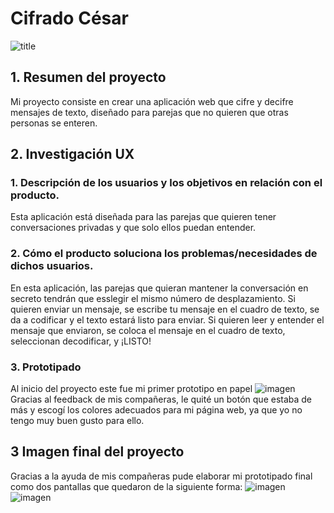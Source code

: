 # Cifrado César
![title](https://raw.githubusercontent.com/yud-cumba/LIM012-cipher/master/logo.jpg)
## 1. Resumen del proyecto
Mi proyecto consiste en crear una aplicación web que cifre y decifre mensajes de texto, diseñado para parejas que no quieren que otras personas se enteren.

## 2. Investigación UX

### 1. Descripción de los usuarios y los objetivos en relación con el producto.
  Esta aplicación está diseñada para las parejas que quieren tener conversaciones privadas y que solo ellos puedan entender.
### 2.  Cómo el producto soluciona los problemas/necesidades de dichos usuarios.
  En esta aplicación, las parejas que quieran mantener la conversación en secreto tendrán que esslegir el mismo número de desplazamiento.
  Si quieren enviar un mensaje, se escribe tu mensaje en el cuadro de texto, se da a codificar y el texto estará listo para enviar.
  Si quieren leer y entender el mensaje que enviaron, se coloca el mensaje en el cuadro de texto, seleccionan decodificar, y ¡LISTO!
### 3. Prototipado
  Al inicio del proyecto este fue mi primer prototipo en papel
  ![imagen](https://raw.githubusercontent.com/yud-cumba/LIM012-cipher/master/prototipo_cifrado_cesar.png)
  Gracias al feedback de mis compañeras, le quité un botón que estaba de más y escogí los colores adecuados para mi página web, ya que yo no tengo muy buen gusto para ello.
## 3 Imagen final del proyecto
  Gracias a la ayuda de mis compañeras pude elaborar mi prototipado final como dos pantallas que quedaron de la siguiente forma:
  ![imagen](https://raw.githubusercontent.com/yud-cumba/LIM012-cipher/master/pantalla1.JPG)
  ![imagen](https://raw.githubusercontent.com/yud-cumba/LIM012-cipher/master/imagen_final.JPG)
